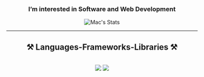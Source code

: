 <div  align="center">
<h3>  I’m interested in Software and Web Development  </h3>

 ![Mac's Stats](https://github-readme-stats.vercel.app/api?username=marck001&theme=github_dark&show_icons=true&hide_border=true&count_private=true)
 
</div>
 <hr/>
 
<h2 align="center">⚒️ Languages-Frameworks-Libraries ⚒️</h2>
<br/>
<div align="center">
    <img src="https://skillicons.dev/icons?i=html,css,tailwind,git" />
    <img src="https://skillicons.dev/icons?i=nodejs,python,angular,javascript,mongodb,java,mysql,discordjs,sequelize,opencv" /><br>
</div>

<br/>
<!---
<hr/>


<!---
marck001/marck001 is a ✨ special ✨ repository because its `README.md` (this file) appears on your GitHub profile.
You can click the Preview link to take a look at your changes.
--->
